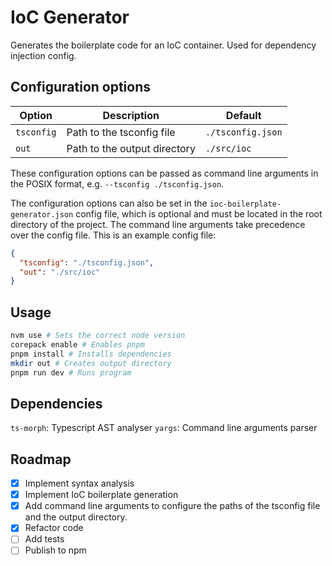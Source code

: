 # IoC Generator

Generates the boilerplate code for an IoC container. Used for dependency injection config.

## Configuration options

| Option     | Description                  | Default           |
| ---------- | ---------------------------- | ----------------- |
| `tsconfig` | Path to the tsconfig file    | `./tsconfig.json` |
| `out`      | Path to the output directory | `./src/ioc`       |

These configuration options can be passed as command line arguments in the POSIX format, e.g. `--tsconfig ./tsconfig.json`.

The configuration options can also be set in the `ioc-boilerplate-generator.json` config file, which is optional and must be located in the root directory of the project. The command line arguments take precedence over the config file. This is an example config file:

```json
{
  "tsconfig": "./tsconfig.json",
  "out": "./src/ioc"
}
```

## Usage

```bash
nvm use # Sets the correct node version
corepack enable # Enables pnpm
pnpm install # Installs dependencies
mkdir out # Creates output directory
pnpm run dev # Runs program
```

## Dependencies

`ts-morph`: Typescript AST analyser
`yargs`: Command line arguments parser

## Roadmap

- [x] Implement syntax analysis
- [x] Implement IoC boilerplate generation
- [x] Add command line arguments to configure the paths of the tsconfig file and the output directory.
- [x] Refactor code
- [ ] Add tests
- [ ] Publish to npm
